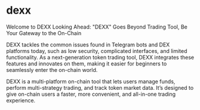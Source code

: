 # dexx
Welcome to DEXX
Looking Ahead: "DEXX" Goes Beyond Trading Tool, Be Your Gateway to the On-Chain

DEXX tackles the common issues found in Telegram bots and DEX platforms today, such as low security, complicated interfaces, and limited functionality. As a next-generation token trading tool, DEXX integrates these features and innovates on them, making it easier for beginners to seamlessly enter the on-chain world.

DEXX is a multi-platform on-chain tool that lets users manage funds, perform multi-strategy trading, and track token market data. It’s designed to give on-chain users a faster, more convenient, and all-in-one trading experience.
